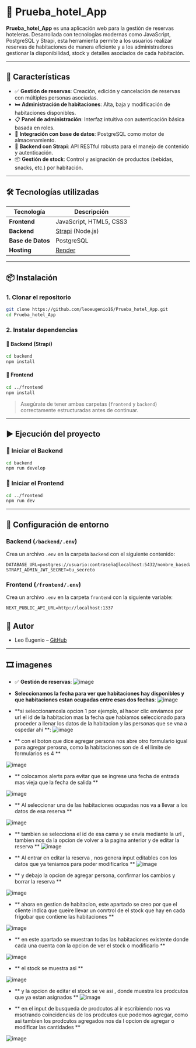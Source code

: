 # 🏨 Prueba_hotel_App

**Prueba_hotel_App** es una aplicación web para la gestión de reservas hoteleras. Desarrollada con tecnologías modernas como JavaScript, PostgreSQL y Strapi, esta herramienta permite a los usuarios realizar reservas de habitaciones de manera eficiente y a los administradores gestionar la disponibilidad, stock y detalles asociados de cada habitación.

---

## 🚀 Características

- ✅ **Gestión de reservas**: Creación, edición y cancelación de reservas con múltiples personas asociadas.
- 🛏️ **Administración de habitaciones**: Alta, baja y modificación de habitaciones disponibles.
- 📋 **Panel de administración**: Interfaz intuitiva con autenticación básica basada en roles.
- 💾 **Integración con base de datos**: PostgreSQL como motor de almacenamiento.
- 🧠 **Backend con Strapi**: API RESTful robusta para el manejo de contenido y autenticación.
- 📦 **Gestión de stock**: Control y asignación de productos (bebidas, snacks, etc.) por habitación.

---

## 🛠️ Tecnologías utilizadas

| Tecnología | Descripción |
|-----------|-------------|
| **Frontend** | JavaScript, HTML5, CSS3 |
| **Backend** | [Strapi](https://strapi.io/) (Node.js) |
| **Base de Datos** | PostgreSQL |
| **Hosting** | [Render](https://render.com/) |

---

## 📦 Instalación

### 1. Clonar el repositorio

```bash
git clone https://github.com/leoeugenio16/Prueba_hotel_App.git
cd Prueba_hotel_App
```

### 2. Instalar dependencias

#### 🔹 Backend (Strapi)

```bash
cd backend
npm install
```

#### 🔹 Frontend

```bash
cd ../frontend
npm install
```

> Asegúrate de tener ambas carpetas (`frontend` y `backend`) correctamente estructuradas antes de continuar.

---

## ▶️ Ejecución del proyecto

### 🔹 Iniciar el Backend

```bash
cd backend
npm run develop
```

### 🔹 Iniciar el Frontend

```bash
cd ../frontend
npm run dev
```

---

## 🔐 Configuración de entorno

### Backend (`/backend/.env`)

Crea un archivo `.env` en la carpeta `backend` con el siguiente contenido:

```env
DATABASE_URL=postgres://usuario:contraseña@localhost:5432/nombre_basedatos
STRAPI_ADMIN_JWT_SECRET=tu_secreto
```

### Frontend (`/frontend/.env`)

Crea un archivo `.env` en la carpeta `frontend` con la siguiente variable:

```env
NEXT_PUBLIC_API_URL=http://localhost:1337
```

## 🤝 Autor

- Leo Eugenio – [GitHub](https://github.com/leoeugenio16)

---


## 🎞️ imagenes

- ✅ **Gestión de reservas**:
![image](https://github.com/user-attachments/assets/7845f708-c240-4f50-882a-fabd7b700753)

-  **Seleccionamos la fecha para ver que habitaciones hay disponibles y que habitaciones estan ocupadas entre esas dos fechas**:
![image](https://github.com/user-attachments/assets/6acf17be-b715-4c51-8d6e-9be3185f3268)

-  **si seleccionamosla opcion 1 por ejemplo, al hacer clic enviamos por url el id de la habitacion mas la fecha que habiamos seleccionado para proceder a llenar los datos de la habitacion y las personas que se vna a ospedar ahi **:
![image](https://github.com/user-attachments/assets/557fbb8d-3591-46d7-8936-8a2911d3f3b1)

- ** con el boton que dice agregar persona nos abre otro formulario igual para agregar perosna, como la habitaciones son de 4 el limite de formularios es 4 **

![image](https://github.com/user-attachments/assets/0e8a680e-2d49-4d98-93b3-0a9bee521a9e)

- ** colocamos alerts para evitar que se ingrese una fecha de entrada mas vieja que la fecha de salida **

![image](https://github.com/user-attachments/assets/ad25b128-5581-47fe-8694-0eda8a8dd3fe)

- ** Al seleccionar una de las habitaciones ocupadas nos va a llevar a los datos de esa reserva **

![image](https://github.com/user-attachments/assets/4738862d-1e0c-4bd1-b543-191124536783)

- ** tambien se selecciona el id de esa cama y se envia mediante la url , tambien nos da la opcion de volver a la pagina anterior y de editar la reserva  **
![image](https://github.com/user-attachments/assets/2e007deb-6222-4a93-bdfe-1a44dabfaca4)

- ** Al entrar en editar la reserva , nos genera input editables con los datos que ya teniamos para poder modificarlos **
![image](https://github.com/user-attachments/assets/bb841304-e179-482b-9516-0c88765f762b)

- ** y debajo la opcion de agregar persona, confirmar los cambios y borrar la reserva ** 

![image](https://github.com/user-attachments/assets/952736d6-c712-410d-ade4-2dcb7919d17b)

- ** ahora en gestion de habitacion, este apartado se creo por que el cliente indica que queire llevar un conrtrol de el stock que hay en cada frigobar que contiene las habitaciones ** 

![image](https://github.com/user-attachments/assets/81e44b60-9dfd-42b3-be90-fcf5d5389772)

- ** en este apartado se muestran todas las habitaciones existente donde cada una cuenta con la opcion de ver el stock o modificarlo ** 

![image](https://github.com/user-attachments/assets/2782f144-f4e0-46a7-a065-27ad2223de84)

- ** el stock se muestra asi **

![image](https://github.com/user-attachments/assets/7c0664d5-94a6-460b-bd11-b46abaa8c679)

- ** y la opcion de editar el stock se ve asi , donde muestra los prodcutos que ya estan asignados ** 
![image](https://github.com/user-attachments/assets/2a99401e-c688-4cfd-9c64-3972f8c91e04)

- ** en el input de busqueda de prodcutos al ir escribiendo nos va msotrando coincidencias de los prodcutos que podemos agregar, como asi tambien los prodcutos agregados nos da l opcion de agregar o modificar las cantidades **

![image](https://github.com/user-attachments/assets/fc38d3f7-b8fb-4160-bde1-f7cc85a14cb9)

















